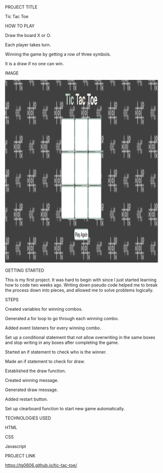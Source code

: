 
PROJECT TITLE

Tic Tac Toe 

HOW TO PLAY

Draw the board X or O.

Each player takes turn.

Winning the game by getting a row of three symbols. 

It is a draw if no one can win. 

IMAGE

<img src="images/Tic-Tac-Toe.png" width="600px" height="600px">

GETTING STARTED

This is my first project. It was hard to begin with since I just started learning how to code two weeks ago. Writing down pseudo code helped me to break the process down into pieces, and allowed me to solve problems logically.  

STEPS

Created variables for winning combos.

Generated a for loop to go through each winning combo.

Added event listeners for every winning combo.

Set up a conditional statement that not allow overwriting in the same boxes and stop writing in any boxes after completing the game.

Started an if statement to check who is the winner.

Made an if statement to check for draw.

Established the draw function.

Created winning message. 

Generated draw message.

Added restart button.

Set up clearboard function to start new game automatically.

TECHNOLOGIES USED

HTML

CSS

Javascript 

PROJECT LINK

https://tg0606.github.io/tic-tac-toe/







